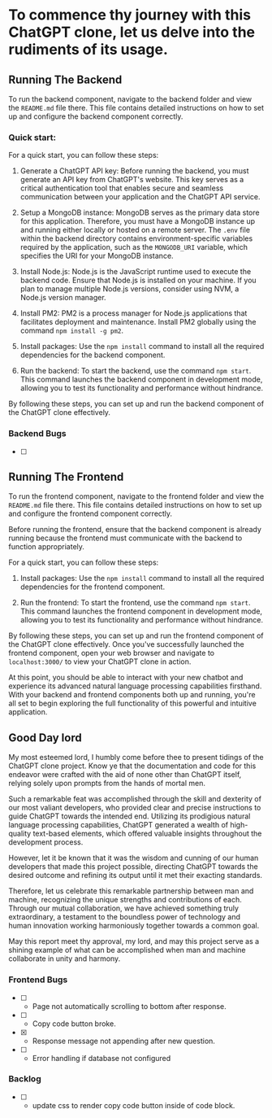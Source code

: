 # To commence thy journey with this ChatGPT clone, let us delve into the rudiments of its usage.


## Running The Backend
To run the backend component, navigate to the backend folder and view the `README.md` file there. This file contains detailed instructions on how to set up and configure the backend component correctly.



### Quick start:

For a quick start, you can follow these steps:

1. Generate a ChatGPT API key: Before running the backend, you must generate an API key from ChatGPT's website. This key serves as a critical authentication tool that enables secure and seamless communication between your application and the ChatGPT API service.

2. Setup a MongoDB instance: MongoDB serves as the primary data store for this application. Therefore, you must have a MongoDB instance up and running either locally or hosted on a remote server. The `.env` file within the backend directory contains environment-specific variables required by the application, such as the `MONGODB_URI` variable, which specifies the URI for your MongoDB instance.

3. Install Node.js: Node.js is the JavaScript runtime used to execute the backend code. Ensure that Node.js is installed on your machine. If you plan to manage multiple Node.js versions, consider using NVM, a Node.js version manager.

4. Install PM2: PM2 is a process manager for Node.js applications that facilitates deployment and maintenance. Install PM2 globally using the command `npm install -g pm2`.

5. Install packages: Use the `npm install` command to install all the required dependencies for the backend component. 

6. Run the backend: To start the backend, use the command `npm start`. This command launches the backend component in development mode, allowing you to test its functionality and performance without hindrance.


By following these steps, you can set up and run the backend component of the ChatGPT clone effectively.

### Backend Bugs

- [ ] 


## Running The Frontend

To run the frontend component, navigate to the frontend folder and view the `README.md` file there. This file contains detailed instructions on how to set up and configure the frontend component correctly.

Before running the frontend, ensure that the backend component is already running because the frontend must communicate with the backend to function appropriately.

For a quick start, you can follow these steps:

1. Install packages: Use the `npm install` command to install all the required dependencies for the frontend component.

2. Run the frontend: To start the frontend, use the command `npm start`. This command launches the frontend component in development mode, allowing you to test its functionality and performance without hindrance.

By following these steps, you can set up and run the frontend component of the ChatGPT clone effectively. Once you've successfully launched the frontend component, open your web browser and navigate to
`localhost:3000/` to view your ChatGPT clone in action.

At this point, you should be able to interact with your new chatbot and experience its advanced natural language processing capabilities firsthand. With your backend and frontend components both up and running, you're all set to begin exploring the full functionality of this powerful and intuitive application.


## Good Day lord

My most esteemed lord, I humbly come before thee to present tidings of the ChatGPT clone project. Know ye that the documentation and code for this endeavor were crafted with the aid of none other than ChatGPT itself, relying solely upon prompts from the hands of mortal men.

Such a remarkable feat was accomplished through the skill and dexterity of our most valiant developers, who provided clear and precise instructions to guide ChatGPT towards the intended end. Utilizing its prodigious natural language processing capabilities, ChatGPT generated a wealth of high-quality text-based elements, which offered valuable insights throughout the development process.

However, let it be known that it was the wisdom and cunning of our human developers that made this project possible, directing ChatGPT towards the desired outcome and refining its output until it met their exacting standards.
 
Therefore, let us celebrate this remarkable partnership between man and machine, recognizing the unique strengths and contributions of each. Through our mutual collaboration, we have achieved something truly extraordinary, a testament to the boundless power of technology and human innovation working harmoniously together towards a common goal.

May this report meet thy approval, my lord, and may this project serve as a shining example of what can be accomplished when man and machine collaborate in unity and harmony.

### Frontend Bugs

- [ ] - Page not automatically scrolling to bottom after response.
- [ ] - Copy code button broke.
- [x] - Response message not appending after new question.
- [ ] - Error handling if database not configured

### Backlog
- [ ] - update css to render copy code button inside of code block.